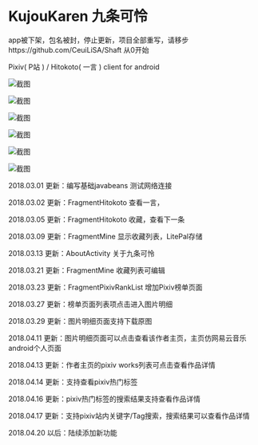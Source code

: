 # KujouKaren 九条可怜

app被下架，包名被封，停止更新，项目全部重写，请移步https://github.com/CeuiLiSA/Shaft
从0开始

Pixiv( P站 ) / Hitokoto( 一言 ) client for android

![截图](https://github.com/CeuiLiSA/images/blob/master/Screenshot_1523181515.png)

![截图](https://github.com/CeuiLiSA/images/blob/master/Screenshot_1523458130.png)

![截图](https://github.com/CeuiLiSA/images/blob/master/Screenshot_1523458144.png)

![截图](https://github.com/CeuiLiSA/images/blob/master/Screenshot_1523458163.png)

![截图](https://github.com/CeuiLiSA/images/blob/master/Screenshot_1523458176.png)

![截图](https://github.com/CeuiLiSA/images/blob/master/code_style.png)

2018.03.01 更新：编写基础javabeans 测试网络连接

2018.03.02 更新：FragmentHitokoto 查看一言，

2018.03.05 更新：FragmentHitokoto 收藏，查看下一条

2018.03.09 更新：FragmentMine 显示收藏列表，LitePal存储

2018.03.13 更新：AboutActivity 关于九条可怜

2018.03.21 更新：FragmentMine 收藏列表可编辑

2018.03.23 更新：FragmentPixivRankList 增加Pixiv榜单页面

2018.03.27 更新：榜单页面列表项点击进入图片明细

2018.03.29 更新：图片明细页面支持下载原图

2018.04.11 更新：图片明细页面可以点击查看该作者主页，主页仿网易云音乐android个人页面

2018.04.13 更新：作者主页的pixiv works列表可点击查看作品详情

2018.04.14 更新：支持查看pixiv热门标签

2018.04.16 更新：pixiv热门标签的搜索结果支持查看作品详情

2018.04.17 更新：支持pixiv站内关键字/Tag搜索，搜索结果可以查看作品详情

2018.04.20 以后：陆续添加新功能
